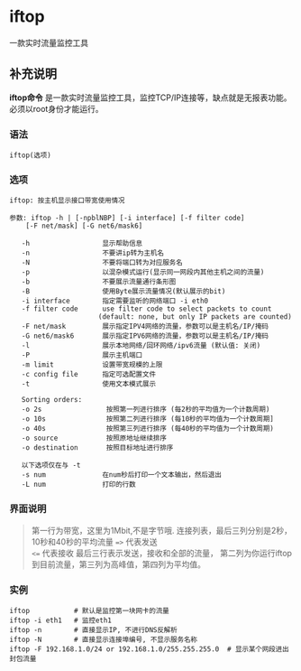 iftop
===

一款实时流量监控工具

## 补充说明

**iftop命令** 是一款实时流量监控工具，监控TCP/IP连接等，缺点就是无报表功能。必须以root身份才能运行。

###  语法

```shell
iftop(选项)
```

###  选项

```shell
iftop: 按主机显示接口带宽使用情况

参数: iftop -h | [-npblNBP] [-i interface] [-f filter code]
    [-F net/mask] [-G net6/mask6]

   -h                  显示帮助信息
   -n                  不要讲ip转为主机名
   -N                  不要将端口转为对应服务名
   -p                  以混杂模式运行(显示同一网段内其他主机之间的流量)
   -b                  不要展示流量通行条形图
   -B                  使用Byte展示流量情况(默认展示的bit)
   -i interface        指定需要监听的网络端口 -i eth0
   -f filter code      use filter code to select packets to count
                      (default: none, but only IP packets are counted)
   -F net/mask         展示指定IPV4网络的流量，参数可以是主机名/IP/掩码
   -G net6/mask6       展示指定IPV6网络的流量，参数可以是主机名/IP/掩码
   -l                  展示本地网络/回环网络/ipv6流量 (默认值: 关闭)
   -P                  展示主机端口
   -m limit            设置带宽规模的上限
   -c config file      指定可选配置文件
   -t                  使用文本模式展示
   
   Sorting orders:
   -o 2s                按照第一列进行排序 (每2秒的平均值为一个计数周期)
   -o 10s               按照第二列进行排序 (每10秒的平均值为一个计数周期]
   -o 40s               按照第三列进行排序 (每40秒的平均值为一个计数周期)
   -o source            按照原地址继续排序
   -o destination       按照目标地址进行排序
   
   以下选项仅在与 -t
   -s num              在num秒后打印一个文本输出，然后退出
   -L num              打印的行数
```

### 界面说明

> 第一行为带宽，这里为1Mbit,不是字节哦.
> 连接列表，最后三列分别是2秒，10秒和40秒的平均流量
> `=>` 代表发送  
> `<=` 代表接收
> 最后三行表示发送，接收和全部的流量，
> 第二列为你运行iftop到目前流量，第三列为高峰值，第四列为平均值。

###  实例

```shell
iftop           # 默认是监控第一块网卡的流量
iftop -i eth1   # 监控eth1
iftop -n        # 直接显示IP, 不进行DNS反解析
iftop -N        # 直接显示连接埠编号, 不显示服务名称
iftop -F 192.168.1.0/24 or 192.168.1.0/255.255.255.0  # 显示某个网段进出封包流量
```
